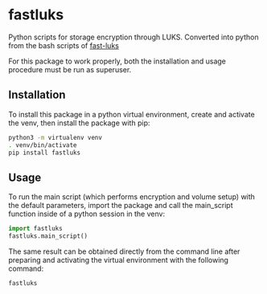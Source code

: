 # fastluks
Python scripts for storage encryption through LUKS. Converted into python from the bash scripts of [fast-luks](https://github.com/Laniakea-elixir-it/fast-luks)

For this package to work properly, both the installation and usage procedure must be run as superuser.

## Installation
To install this package in a python virtual environment, create and activate the venv, then install the package with pip:
```bash
python3 -m virtualenv venv
. venv/bin/activate
pip install fastluks
```

## Usage
To run the main script (which performs encryption and volume setup) with the default parameters, import the package and call the main_script function inside of a python session in the venv:
```python
import fastluks
fastluks.main_script()
```

The same result can be obtained directly from the command line after preparing and activating the virtual environment with the following command:
```bash
fastluks
```